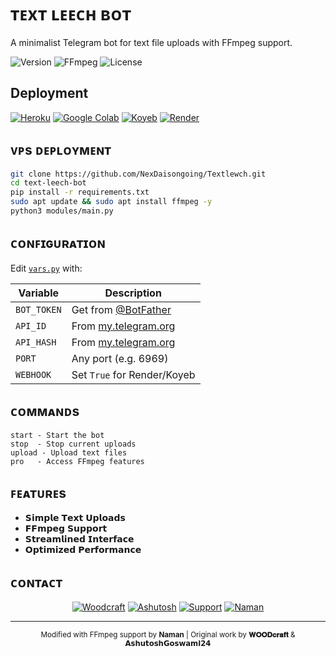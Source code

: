 # ᴛᴇxᴛ ʟᴇᴇᴄʜ ʙᴏᴛ

<div align="left">

A minimalist Telegram bot for text file uploads with FFmpeg support.

  ![Version](https://img.shields.io/badge/version-2.0-blue?style=flat-square)
  ![FFmpeg](https://img.shields.io/badge/FFmpeg-supported-green?style=flat-square)
  ![License](https://img.shields.io/badge/license-MIT-orange?style=flat-square)
  
</div>

## Deployment 

<div align="left">
  
  [![Heroku](https://img.shields.io/badge/Deploy_to-Heroku-7056bf?style=for-the-badge&logo=heroku)](https://heroku.com/deploy?template=https://github.com/AshutoshGoswami24/text-leech-bot) [![Google Colab](https://img.shields.io/badge/Deploy_to-Colab-F9AB00?style=for-the-badge&logo=googlecolab&logoColor=white)](https://colab.research.google.com/github/NexDaisongoing/Textlewch/blob/V1.0R/deploy.ipynb)
  [![Koyeb](https://img.shields.io/badge/Deploy_to-Koyeb-121212?style=for-the-badge&logo=koyeb)](https://app.koyeb.com/deploy?type=git&repository=github.com/AshutoshGoswami24/text-leech-bot&branch=main&name=ashutoshgoswami)
  [![Render](https://img.shields.io/badge/Deploy_to-Render-46E3B7?style=for-the-badge&logo=render&logoColor=white)](https://render.com/deploy?repo=https://github.com/AshutoshGoswami24/text-leech-bot)
  
</div>

## ᴠᴘs ᴅᴇᴘʟᴏʏᴍᴇɴᴛ

```bash
git clone https://github.com/NexDaisongoing/Textlewch.git
cd text-leech-bot
pip install -r requirements.txt
sudo apt update && sudo apt install ffmpeg -y
python3 modules/main.py
```

## ᴄᴏɴꜰɪɢᴜʀᴀᴛɪᴏɴ

Edit [`vars.py`](https://github.com/AshutoshGoswami24/text-leech-bot/blob/main/modules/vars.py) with:

| Variable | Description |
|----------|-------------|
| `BOT_TOKEN` | Get from [@BotFather](https://t.me/BotFather) |
| `API_ID` | From [my.telegram.org](https://my.telegram.org/) |
| `API_HASH` | From [my.telegram.org](https://my.telegram.org/) |
| `PORT` | Any port (e.g. 6969) |
| `WEBHOOK` | Set `True` for Render/Koyeb |

## ᴄᴏᴍᴍᴀɴᴅs

```
start - Start the bot
stop  - Stop current uploads
upload - Upload text files
pro   - Access FFmpeg features
```

## ꜰᴇᴀᴛᴜʀᴇs

- 𝗦𝗶𝗺𝗽𝗹𝗲 𝗧𝗲𝘅𝘁 𝗨𝗽𝗹𝗼𝗮𝗱𝘀
- 𝗙𝗙𝗺𝗽𝗲𝗴 𝗦𝘂𝗽𝗽𝗼𝗿𝘁
- 𝗦𝘁𝗿𝗲𝗮𝗺𝗹𝗶𝗻𝗲𝗱 𝗜𝗻𝘁𝗲𝗿𝗳𝗮𝗰𝗲
- 𝗢𝗽𝘁𝗶𝗺𝗶𝘇𝗲𝗱 𝗣𝗲𝗿𝗳𝗼𝗿𝗺𝗮𝗻𝗰𝗲

## ᴄᴏɴᴛᴀᴄᴛ

<div align="center">
  
  [![Woodcraft](https://img.shields.io/badge/𝐖𝐎𝐎𝐃𝐜𝐫𝐚𝐟𝐭-26A5E4?style=for-the-badge&logo=telegram&logoColor=white)](https://t.me/Opleech_WD)
  [![Ashutosh](https://img.shields.io/badge/𝗔𝘀𝗵𝘂𝘁𝗼𝘀𝗵𝗚𝗼𝘀𝘄𝗮𝗺𝗶-26A5E4?style=for-the-badge&logo=telegram&logoColor=white)](https://t.me/AshutoshGoswami24)
  [![Support](https://img.shields.io/badge/Support_Channel-26A5E4?style=for-the-badge&logo=telegram&logoColor=white)](https://t.me/AshuSupport)
  [![Naman](https://img.shields.io/badge/Naman_Sama-26A5E4?style=for-the-badge&logo=telegram&logoColor=white)](https://t.me/Naman_Sama)
  
</div>

---

<div align="center">
  <sub>Modified with FFmpeg support by <b>Naman</b> | Original work by <b>𝐖𝐎𝐎𝐃𝐜𝐫𝐚𝐟𝐭</b> & <b>𝗔𝘀𝗵𝘂𝘁𝗼𝘀𝗵𝗚𝗼𝘀𝘄𝗮𝗺𝗶𝟮𝟰</b></sub>
</div>